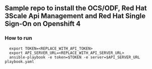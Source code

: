 ## Sample repo to install the OCS/ODF, Red Hat 3Scale Api Management and Red Hat Single Sign-On on Openshift 4


### How to run
```console
  export TOKEN=<REPLACE_WITH_API_TOKEN>
  export API_SERVER_URL=<REPLACE_WITH_API_SERVER_URL>
  ansible-playbook -e token=$TOKEN -e server=$API_SERVER_URL playbook.yaml
```

